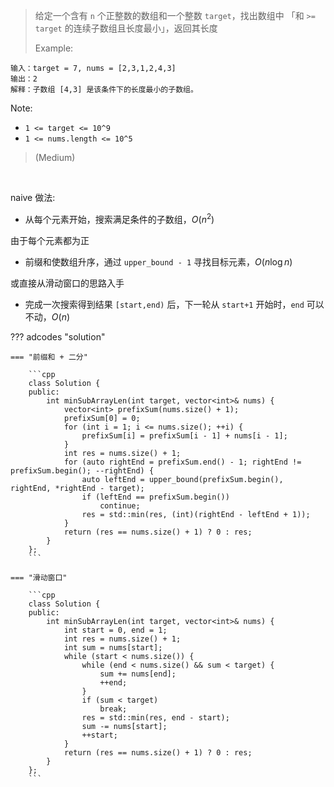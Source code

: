<!-- prettier-ignore-start -->

> 给定一个含有 `n` 个正整数的数组和一个整数 `target`，找出数组中 「和 `>= target` 的连续子数组且长度最小」，返回其长度<br>
> 
>   Example:
```
输入：target = 7, nums = [2,3,1,2,4,3]
输出：2
解释：子数组 [4,3] 是该条件下的长度最小的子数组。
```
Note:
>
- `1 <= target <= 10^9`
- `1 <= nums.length <= 10^5`
>
> (Medium)

<!-- prettier-ignore-end -->

<br>

naive 做法:

-   从每个元素开始，搜索满足条件的子数组，$O(n^2)$

由于每个元素都为正

-   前缀和使数组升序，通过 `upper_bound - 1` 寻找目标元素，$O(n\log n)$

或直接从滑动窗口的思路入手

-   完成一次搜索得到结果 `[start,end)` 后，下一轮从 `start+1` 开始时，`end` 可以不动，$O(n)$

??? adcodes "solution"

    === "前缀和 + 二分"

        ```cpp
        class Solution {
        public:
            int minSubArrayLen(int target, vector<int>& nums) {
                vector<int> prefixSum(nums.size() + 1);
                prefixSum[0] = 0;
                for (int i = 1; i <= nums.size(); ++i) {
                    prefixSum[i] = prefixSum[i - 1] + nums[i - 1];
                }
                int res = nums.size() + 1;
                for (auto rightEnd = prefixSum.end() - 1; rightEnd != prefixSum.begin(); --rightEnd) {
                    auto leftEnd = upper_bound(prefixSum.begin(), rightEnd, *rightEnd - target);
                    if (leftEnd == prefixSum.begin())
                        continue;
                    res = std::min(res, (int)(rightEnd - leftEnd + 1));
                }
                return (res == nums.size() + 1) ? 0 : res;
            }
        };
        ```

    === "滑动窗口"

        ```cpp
        class Solution {
        public:
            int minSubArrayLen(int target, vector<int>& nums) {
                int start = 0, end = 1;
                int res = nums.size() + 1;
                int sum = nums[start];
                while (start < nums.size()) {
                    while (end < nums.size() && sum < target) {
                        sum += nums[end];
                        ++end;
                    }
                    if (sum < target)
                        break;
                    res = std::min(res, end - start);
                    sum -= nums[start];
                    ++start;
                }
                return (res == nums.size() + 1) ? 0 : res;
            }
        };
        ```
